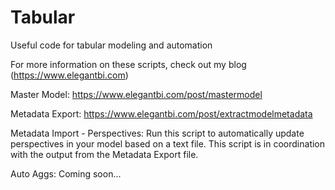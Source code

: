 # Tabular
Useful code for tabular modeling and automation

For more information on these scripts, check out my blog (https://www.elegantbi.com)

Master Model: https://www.elegantbi.com/post/mastermodel

Metadata Export: https://www.elegantbi.com/post/extractmodelmetadata

Metadata Import - Perspectives: Run this script to automatically update perspectives in your model based on a text file. This script is in coordination with the output from the Metadata Export file.

Auto Aggs: Coming soon...
